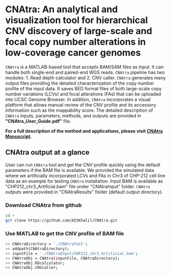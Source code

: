 # CNAtra: An analytical and visualization tool for hierarchical CNV discovery of large-scale and focal copy number alterations in low-coverage cancer genomes

`CNAtra` is a MATLAB-based tool that accepts BAM/SAM files as input. It can handle both single-end and paired-end WGS reads. `CNAtra` pipeline has two modules: 1. Read depth calculator and 2. CNV caller. `CNAtra` generates many output files providing the detailed characterization of the copy number profile of the input data. It saves BED format files of both large-scale copy number variations (LCVs) and focal alterations (FAs) that can be uploaded into UCSC Genome Browser. In addition, `CNAtra` incorporates a visual platform that allows manual review of the CNV profile and its accessory information such as the mappability score. The detailed description of `CNAtra` inputs, parameters, methods, and outputs are provided in **"CNAtra_User_Guide.pdf"** file.

**For a full description of the method and applications, please visit [CNAtra Manuscript](https://www.biorxiv.org/content/10.1101/639294v1).**

## CNAtra output at a glance

User can run `CNAtra` tool and get the CNV profile quickly using the default parameters if the BAM file is available. We provided the simulated data where we artificially incorporated LCVs and FAs in Chr3 of CHP-212 cell line data as an example for testing `CNAtra` installation. Input BAM is available as "CHP212_chr3_Artificial.bam" file under "CNAtraInput" folder. `CNAtra` outputs were provided in "CNAtraResults" folder (default output directory). 

### Download CNAtra from github

```bash
cd ~
git clone https://github.com/AISKhalil/CNAtra.git
```

### Use MATLAB to get the CNV profile of BAM file

```bash
>> CNAtraDirectory = './CNAtraTool';
>> addpath(CNAtraDirectory);
>> inputFile = './CNAtraInput/CHP212_chr3_Artificial.bam';
>> CNAtraObj = CNAtra(inputFile, CNAtraDirectory);
>> CNAtraObj.RDcalculator;
>> CNAtraObj.CNVcaller;
```
